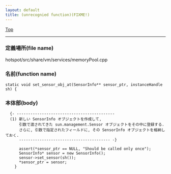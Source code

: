 ```yaml
---
layout: default
title: (unrecognied function)(FIXME!)
---
```

[Top](../index.html)

--- 
### 定義場所(file name)
hotspot/src/share/vm/services/memoryPool.cpp

### 名前(function name)
```
static void set_sensor_obj_at(SensorInfo** sensor_ptr, instanceHandle sh) {
```

### 本体部(body)
```
  {- -------------------------------------------
  (1) 新しい SensorInfo オブジェクトを作成して, 
      引数で渡されてきた sun.management.Sensor オブジェクトをその中に登録する.
      さらに, 引数で指定されたフィールドに, その SensorInfo オブジェクトを格納しておく.
      ---------------------------------------- -}

	  assert(*sensor_ptr == NULL, "Should be called only once");
	  SensorInfo* sensor = new SensorInfo();
	  sensor->set_sensor(sh());
	  *sensor_ptr = sensor;
	}
	
```


